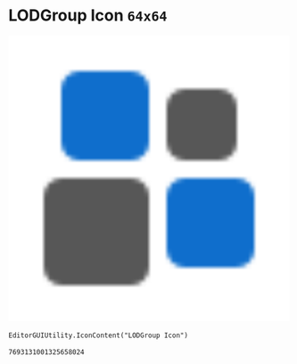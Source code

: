 # LODGroup Icon `64x64`
<img src="/img/LODGroup%20Icon.png" width=512 height=512>

``` CSharp
EditorGUIUtility.IconContent("LODGroup Icon")
```
```
7693131001325658024
```
